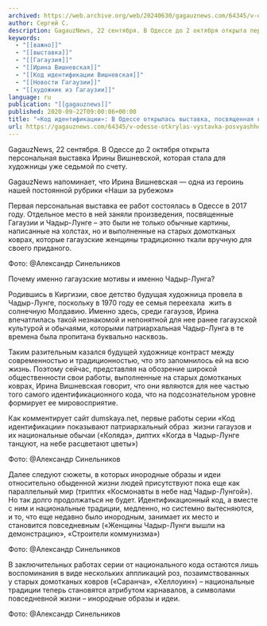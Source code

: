 ```yaml
---
archived: https://web.archive.org/web/20240630/gagauznews.com/64345/v-odesse-otkrylas-vystavka-posvyashhennaya-kulture-i-bytu-gagauzov.html
author: Сергей С.
description: GagauzNews, 22 сентября. В Одессе до 2 октября открыта персональная выставка Ирины Вишневской, которая стала для художницы уже седьмой по счету. GagauzNews напоминает, что Ирина Вишневская — одна из героинь нашей постоянной рубрики «Наши за рубежом» Первая персональная выставка ее работ состоялась в Одессе в 2017 году. Отдельное место в ней заняли произведения, посвященные Гагаузии и Чадыр-Лунге – это были не только обычные картины, написанные на холстах, но и выполненные на старых домотканых коврах, которые гагаузские женщины традиционно ткали вручную для своего приданого. Почему именно гагаузские мотивы и именно Чадыр-Лунга? Родившись в Киргизии, свое детство будущая художница провела в Чадыр-Лунге, […]
keywords:
  - "[[важно]]"
  - "[[выставка]]"
  - "[[Гагаузия]]"
  - "[[Ирина Вишневская]]"
  - "[[Код идентификации Вишневская]]"
  - "[[Новости Гагаузии]]"
  - "[[художник из Гагаузии]]"
language: ru
publication: "[[gagauznews]]"
published: 2020-09-22T09:00:06+00:00
title: "«Код идентификации»: В Одессе открылась выставка, посвященная культуре гагаузов"
url: https://gagauznews.com/64345/v-odesse-otkrylas-vystavka-posvyashhennaya-kulture-i-bytu-gagauzov.html
---
```


GagauzNews, 22 сентября. В Одессе до 2 октября открыта персональная выставка Ирины Вишневской, которая стала для художницы уже седьмой по счету.

GagauzNews напоминает, что Ирина Вишневская — одна из героинь нашей постоянной рубрики «Наши за рубежом»

Первая персональная выставка ее работ состоялась в Одессе в 2017 году. Отдельное место в ней заняли произведения, посвященные Гагаузии и Чадыр-Лунге – это были не только обычные картины, написанные на холстах, но и выполненные на старых домотканых коврах, которые гагаузские женщины традиционно ткали вручную для своего приданого.

Фото: @Александр Синельников

Почему именно гагаузские мотивы и именно Чадыр-Лунга?

Родившись в Киргизии, свое детство будущая художница провела в Чадыр-Лунге, поскольку в 1970 году ее семья переехала  жить в солнечную Молдавию. Именно здесь, среди гагаузов, Ирина впечатлилась такой незнакомой и непонятной для нее ранее гагаузской культурой и обычаями, которыми патриархальная Чадыр-Лунга в те времена была пропитана буквально насквозь.

Таким разительным казался будущей художнице контраст между современностью и традиционностью, что это запомнилось ей на всю жизнь. Поэтому сейчас, представляя на обозрение широкой общественности свои работы, выполненные на старых домотканых коврах, Ирина Вишневская говорит, что они являются для нее частью того самого идентификационного кода, что на подсознательном уровне формирует ее мировосприятие.

Как комментирует сайт dumskaya.net, первые работы серии «Код идентификации» показывают патриархальный образ  жизни гагаузов и их национальные обычаи («Коляда», диптих «Когда в Чадыр-Лунге танцуют, на небе расцветают цветы»)

Фото: @Александр Синельников

Далее следуют сюжеты, в которых инородные образы и идеи относительно обыденной жизни людей присутствуют пока еще как параллельный мир (триптих «Космонавты в небе над Чадыр-Лунгой»). Но так долго продолжаться не будет. Идентификационный код, а вместе с ним и национальные традиции, медленно, но системно вытесняются, и то, что еще недавно было инородным, занимает их место и становится повседневным («Женщины Чадыр-Лунги вышли на демонстрацию», «Строители коммунизма»)

Фото: @Александр Синельников

В заключительных работах серии от национального кода остаются лишь воспоминания в виде нескольких аппликаций роз, позаимствованных у старых домотканых ковров («Саранча», «Хеллоуин») – национальные традиции теперь становятся атрибутом карнавалов, а символами повседневной жизни – инородные образы и идеи.

Фото: @Александр Синельников